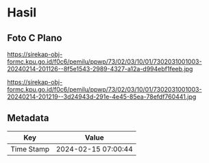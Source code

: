 # Hasil

## Foto C Plano

https://sirekap-obj-formc.kpu.go.id/f0c6/pemilu/ppwp/73/02/03/10/01/7302031001003-20240214-201126--8f5e1543-2989-4327-a12a-d994ebf1feeb.jpg

https://sirekap-obj-formc.kpu.go.id/f0c6/pemilu/ppwp/73/02/03/10/01/7302031001003-20240214-201219--3d24943d-291e-4e45-85ea-78efdf760441.jpg


## Metadata

| Key        | Value               |
| ---------- | ------------------- |
| Time Stamp | 2024-02-15 07:00:44 |



